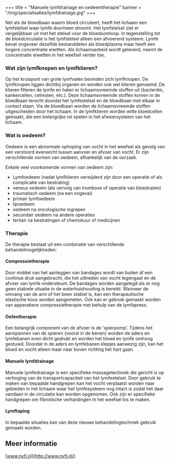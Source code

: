+++
title = "Manuele lymfdrainage en oedeemtherapie"
banner = "/img/specialisaties/lymfdrainage.jpg"
+++

Net als de bloedbaan waarin bloed circuleert, heeft het lichaam een lymfstelsel waar lymfe doorheen stroomt. Het lymfstelsel ziet er vergelijkbaar uit met het stelsel voor de bloedsomloop. In tegenstelling tot de bloedcirculatie is het lymfstelsel alleen een afvoerend systeem. Lymfe bevat ongeveer dezelfde bestanddelen als bloedplasma maar heeft een hogere concentratie eiwitten. Als lichaamsarbeid wordt geleverd, neemt de concentratie eiwetten in het weefsel verder toe.

<!--more-->

### Wat zijn lymfknopen en lymfklieren?

Op het kruispunt van grote lymfvaten bevinden zich lymfknopen. De lymfknopen liggen dichtbij organen en worden ook wel klieren genoemd. De klieren filteren de lymfe en halen er lichaamsvreemde stoffen uit (bacteriën, kankercellen, celresten, etc.). Deze lichaamsvreemde stoffen komen in de bloedbaan terecht doordat het lymfestelsel en de bloedbaan met elkaar in contact staan. Via de bloedbaan worden de lichaamsvreemde stoffen uitgescheiden door het lichaam. In de lymfklieren worden witte bloedcellen gemaakt, die een belangrijke rol spelen in het afweersysteem van het lichaam.

### Wat is oedeem?

Oedeem is een abnormale ophoping van vocht in het weefsel als gevolg van een verstoord evenwicht tussen aanvoer en afvoer van vocht. Er zijn verschillende vormen van oedeem, afhankelijk van de oorzaak.

Enkele veel voorkomende vormen van oedeem zijn:

- Lymfoedeem (nadat lymfklieren verwijderd zijn door een operatie of als complicatie van bestraling)
- veneus oedeem (als vervolg van trombose of operatie van bloedvaten)
- traumatisch oedeem (na een ongeval)
- primair lymfoedeem
- lipoedeem
- oedeem na oncologische ingrepen
- secundair oedeem na andere operaties
- tertiair na bestralingen of chemokuur of medicijnen

### Therapie

De therapie bestaat uit een combinatie van verschillende behandelmogelijkheden:

#### Compressietherapie

Door middel van het aanleggen van bandages wordt van buiten af een continue druk aangebracht, die het uittreden van vocht tegengaat en de afvoer van lymfe ondersteunt. De bandages worden aangelegd als er nog geen stabiele situatie in de waterhuishouding is bereikt. Wanneer de omvang van de arm of het been stabiel is, kan een therapeutische elastische kous worden aangemeten. Ook kan er gebruik gemaakt worden van apperatieve compressietherapie met behulp van de lymfapress.

#### Oefentherapie

Een belangrijk component van de afvoer is de ‘spierpomp’. Tijdens het aanspannen van de spieren (vooral in de benen) worden de aders en lymfebanen even dicht gedrukt en worden het bloed en lymfe omhoog gestuwd. Doordat in de aders en lymfebanen klepjes aanwezig zijn, kan het bloed en vocht alleen maar naar boven richting het hart gaan.

#### Manuele lymfdrainage

Manuele lymfedrainage is een specifieke massagetechniek die gericht is op verhoging van de transportcapaciteit van het lymfestelsel. Door gebruik te maken van bepaalde handgrepen kan het vocht verplaatst worden naar gebieden in het lichaam waar het lymfesysteem nog intact is zodat het daar vandaan in de circulatie kan worden opgenomen. Ook zijn er specifieke handgrepen om fibrotische verhardingen in het weefsel los te maken.

#### Lymftaping

In bepaalde situaties kan van deze nieuwe behandelingtechniek gebruik gemaakt worden.

## Meer informatie

[www.nvfl.nl](http://www.nvfl.nl/)
